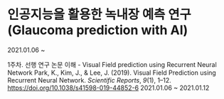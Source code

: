 # 인공지능을 활용한 녹내장 예측 연구(Glaucoma prediction with AI) 
2021.01.06 ~

1주차. 선행 연구 논문 이해 - Visual Field prediction using Recurrent Neural Network
Park, K., Kim, J., & Lee, J. (2019). Visual Field Prediction using Recurrent Neural Network. *Scientific Reports*, *9*(1), 1–12. https://doi.org/10.1038/s41598-019-44852-6
2021.01.06 ~ 2021.01.12
